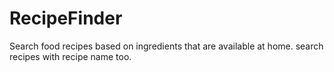 # RecipeFinder
Search food recipes based on ingredients that are available at home. search recipes with recipe name too.
